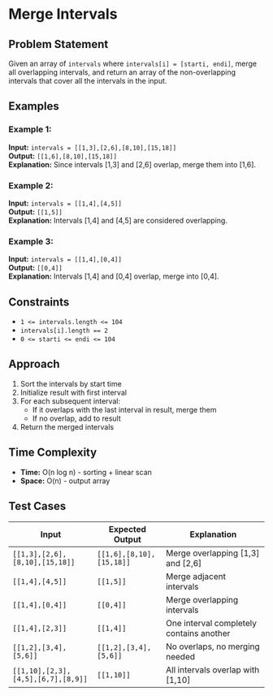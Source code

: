 # Merge Intervals

## Problem Statement

Given an array of `intervals` where `intervals[i] = [starti, endi]`, merge all overlapping intervals, and return an array of the non-overlapping intervals that cover all the intervals in the input.

## Examples

### Example 1:
**Input:** `intervals = [[1,3],[2,6],[8,10],[15,18]]`  
**Output:** `[[1,6],[8,10],[15,18]]`  
**Explanation:** Since intervals [1,3] and [2,6] overlap, merge them into [1,6].

### Example 2:
**Input:** `intervals = [[1,4],[4,5]]`  
**Output:** `[[1,5]]`  
**Explanation:** Intervals [1,4] and [4,5] are considered overlapping.

### Example 3:
**Input:** `intervals = [[1,4],[0,4]]`  
**Output:** `[[0,4]]`  
**Explanation:** Intervals [1,4] and [0,4] overlap, merge into [0,4].

## Constraints
- `1 <= intervals.length <= 104`
- `intervals[i].length == 2`
- `0 <= starti <= endi <= 104`

## Approach
1. Sort the intervals by start time
2. Initialize result with first interval
3. For each subsequent interval:
   - If it overlaps with the last interval in result, merge them
   - If no overlap, add to result
4. Return the merged intervals

## Time Complexity
- **Time:** O(n log n) - sorting + linear scan
- **Space:** O(n) - output array

## Test Cases

| Input | Expected Output | Explanation |
|-------|----------------|-------------|
| `[[1,3],[2,6],[8,10],[15,18]]` | `[[1,6],[8,10],[15,18]]` | Merge overlapping [1,3] and [2,6] |
| `[[1,4],[4,5]]` | `[[1,5]]` | Merge adjacent intervals |
| `[[1,4],[0,4]]` | `[[0,4]]` | Merge overlapping intervals |
| `[[1,4],[2,3]]` | `[[1,4]]` | One interval completely contains another |
| `[[1,2],[3,4],[5,6]]` | `[[1,2],[3,4],[5,6]]` | No overlaps, no merging needed |
| `[[1,10],[2,3],[4,5],[6,7],[8,9]]` | `[[1,10]]` | All intervals overlap with [1,10] | 